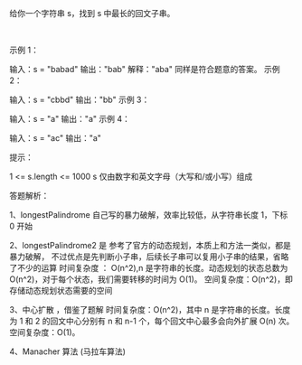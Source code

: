给你一个字符串 s，找到 s 中最长的回文子串。

 

示例 1：

输入：s = "babad"
输出："bab"
解释："aba" 同样是符合题意的答案。
示例 2：

输入：s = "cbbd"
输出："bb"
示例 3：

输入：s = "a"
输出："a"
示例 4：

输入：s = "ac"
输出："a"


提示：

1 <= s.length <= 1000
s 仅由数字和英文字母（大写和/或小写）组成


答题解析：

1、longestPalindrome 自己写的暴力破解，效率比较低，从字符串长度 1，下标 0 开始

2、longestPalindrome2 是 参考了官方的动态规划，本质上和方法一类似，都是暴力破解，
不过优点是先判断小子串，后续长子串可以复用小子串的结果，省略了不少的运算
时间复杂度 ： O(n^2),n 是字符串的长度。动态规划的状态总数为 O(n^2)，对于每个状态，我们需要转移的时间为 O(1)。
空间复杂度：O(n^2)，即存储动态规划状态需要的空间

3、中心扩散 ，借鉴了题解
时间复杂度：O(n^2)，其中 n 是字符串的长度。长度为 1 和 2 的回文中心分别有 n 和 n-1 个，每个回文中心最多会向外扩展 O(n) 次。
空间复杂度：O(1)。

4、Manacher 算法 (马拉车算法)


